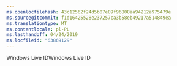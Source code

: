 ```yaml
---
ms.openlocfilehash: 43c12562f24d5b07e89f96808aa94212a975479e
ms.sourcegitcommit: f1d16425528e237257ca3b58eb49217a514849ea
ms.translationtype: MT
ms.contentlocale: pl-PL
ms.lasthandoff: 04/24/2019
ms.locfileid: "63869129"
---
```

<span data-ttu-id="68832-101">Windows Live ID</span><span class="sxs-lookup"><span data-stu-id="68832-101">Windows Live ID</span></span>